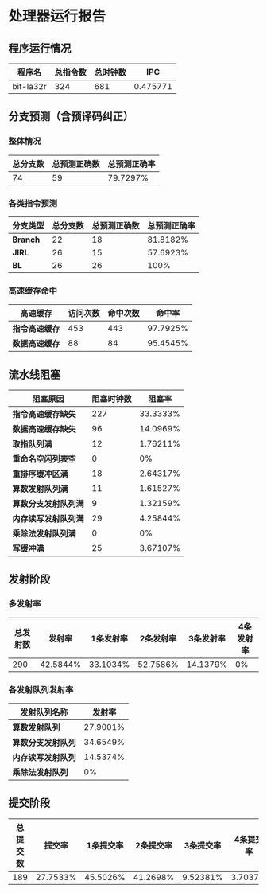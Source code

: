 # 处理器运行报告
## 程序运行情况
|程序名|总指令数|总时钟数|IPC|
|---|---|---|---|
|bit-la32r|324|681|0.475771|

## 分支预测（含预译码纠正）
### 整体情况
|总分支数|总预测正确数|总预测正确率|
|---|---|---|
|74|59|79.7297%|

### 各类指令预测
|分支类型|总分支数|总预测正确数|总预测正确率|
|---|---|---|---|
|**Branch**| 22 | 18 | 81.8182%|
|**JIRL**| 26 | 15 | 57.6923%|
|**BL**| 26 | 26 | 100%|

### 高速缓存命中
|高速缓存|访问次数|命中次数|命中率|
|---|---|---|---|
|**指令高速缓存**| 453 | 443 | 97.7925%|
|**数据高速缓存**| 88 | 84 | 95.4545%|
## 流水线阻塞
|阻塞原因|阻塞时钟数|阻塞率|
|---|---|---|
|**指令高速缓存缺失**| 227 | 33.3333%|
|**数据高速缓存缺失**| 96 | 14.0969%|
|**取指队列满**| 12 | 1.76211%|
|**重命名空闲列表空**|0 | 0%|
|**重排序缓冲区满**|18 | 2.64317%|
|**算数发射队列满**|11 | 1.61527%|
|**算数分支发射队列满**|9 | 1.32159%|
|**内存读写发射队列满**|29 | 4.25844%|
|**乘除法发射队列满**|0 | 0%|
|**写缓冲满**|25 | 3.67107%|

## 发射阶段
### 多发射率
|总发射数|发射率|1条发射率|2条发射率|3条发射率|4条发射率|
|---|---|---|---|---|---|
|290|42.5844%|33.1034%|52.7586%|14.1379%|0%|

### 各发射队列发射率
|发射队列名称|发射率|
|---|---|
|**算数发射队列**|27.9001%|
|**算数分支发射队列**|34.6549%|
|**内存读写发射队列**|14.5374%|
|**乘除法发射队列**|0%|

## 提交阶段
|总提交数|提交率|1条提交率|2条提交率|3条提交率|4条提交率|
|---|---|---|---|---|---|
|189|27.7533%|45.5026%|41.2698%|9.52381%|3.7037%|
